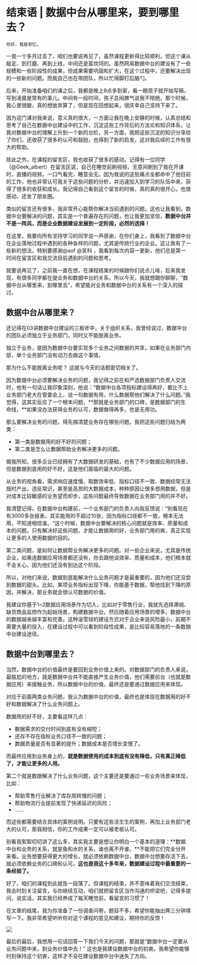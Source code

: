 # 结束语 | 数据中台从哪里来，要到哪里去？

    你好，我是郭忆。

一晃一个多月过去了，咱们也要说再见了，虽然课程更新得比较顺利，但这个课从敲定、到打磨、再到上线，中间还是蛮坎坷的。虽然网易数据中台的建设有了一些规模和一些阶段性的成果，但成果需要巩固和扩大，在这个过程中，还要解决出现的一些新的问题。而我自己也在带团队，所以忙得脚打后脑勺。

后来，开始准备咱们的课之后，我都是晚上9点多到家，看一眼孩子就开始写稿，写到凌晨是常有的事儿。中间有一段时间，孩子总闹脾气说我不陪她，那个时候，我心里很酸，真的想放弃算了，但是现在回想起来，很庆幸自己坚持下来了。

因为这门课对我来说，意义真的很大，一方面让我在晚上安静的时候，认真总结和思考了自己在数据中台建设中的工作，沉淀这些工作背后的方法论和知识体系，让我对数据中台的理解上升到一个新的台阶，另一方面，我把这些沉淀的知识分享给了你们，还收获了很多的认可和鼓励，也得到了新的启发，这对我后续的工作有很大的帮助。

除此之外，在课程的留言区，我也收获了很多的感动。记得有一位同学（@Geek\_albert）在留言区说，自己在睡觉前刷视频，无意间刷到了我在开课时，直播的视频，一口气看完，睡意全无。因为我说的这些痛点全都命中了他目前的工作，他也非常认可我关于这些问题的分析，并迅速加入到学习的队伍中来，获得了很多的收获和成长。我记得自己看到这个留言的时候，真的真的很开心，也很感动，还发了朋友圈。

类似的留言还有很多，我非常开心能帮你解决当前遇到的问题。这也让我看到，数据中台要解决的问题，其实是一个普遍存在的问题，也让我更加坚信，**数据中台并不是一阵风，而是企业数据建设发展到一定阶段，必然的选择！**

在这里，我要向所有坚持学习的同学说一声感谢，在你们身上，我看到了数据中台在企业落地过程中遇到的各种各样的问题，尤其是传统行业的企业。这让我有了一些新的想法，特别要感谢@aof @吴科 ，我看到每次内容一更新，他们总是第一时间在留言区和我交流目前遇到的问题和思考。

就要说再见了，之前我一直在想，在课程结束的时候跟你们说点儿啥，后来我发现，有很多同学都在提业务和数据中台的关系，所以今天，我就想跟你聊聊，“数据中台从哪里来，到哪里去”，希望能对业务和数据中台的关系有一个深入的探讨。

## 数据中台从哪里来？

还记得在03讲数据中台建设的三板斧中，关于组织关系，我曾经说过，数据中台的团队必须独立于业务部门，同时又不能脱离业务。

独立于业务，是因为数据中台要实现多个业务之间数据的共享，如果在业务部门内部，单个业务部门没有动力去做这个事情。

那为什么不能脱离业务呢？ 这就与今天的话题密切相关了。

因为数据中台必须要解决业务的问题，我记得之前在和严选数据部门负责人交流时，他有一句话让我印象深刻，他说：“数据中台各项指标建设得再好，都比不上业务部门老大在管委会上，说一句数据有用，什么数据帮他们解决了什么问题。”我觉得，这其实反应了一个根本问题，**那就是业务部门的口碑，是数据部门的生命线，**如果没办法获得业务的认可，数据做得再多，也是无用功。

那么要解决业务的问题，得先搞清楚业务存在哪些问题。我把这些问题归结为两类：

*   第一类是数据用的好不好的问题；
*   第二类是怎么让数据帮助业务解决更多的问题。

据我所知，很多企业已经拥有了大数据研发的基础，也有了不少数据应用的场景，但是数据到底用的好不好，这是他们面临的最大的问题。

从业务的视角看，需求响应速度慢、取数效率低、指标口径不一致、数据经常无法按时产出，违反常识，甚至是高昂的大数据成本，种种原因让很多想用数据，但是对成本比较敏感的业务望而却步。这些问题最终导致数据在业务部门用的并不好。

我清楚记得，在数据中台构建前，一个业务部门的负责人向我反馈说：“别看现在有3000多张报表，其实能用的不超过10张，因为指标口径都不一致，根本无法用，不知道相信谁。“这个时候，数据中台要解决的核心问题就是效率、质量和成本的问题。只有解决好这些问题，才能让数据用的好，业务部门用的爽，真正实现让更多的人使用数据的目的。

第二类问题，是如何让数据帮业务解决更多的问题。对一些企业来说，尤其是传统企业，如果连数据应用场景都还没有，你去跟他谈效率、质量和成本，他们根本就不会关心，因为他们还没有到达这个阶段。

所以，对他们来说，数据到底能解决什么业务问题才是最重要的，因为他们还没尝到数据的甜头。比如，某项业务指标出现下降，你能基于数据，帮他找到下降的原因，并解决，那业务就会很认可数据的价值。

我建议你基于1~2数据应用场景作为切入，比如对于零售行业，我就先选择滞销、缺货商品监控作为起始场景，构建数据中台。然后随着应用场景的增多，数据中台的数据越来越丰富和完善。这种滚雪球的建设方式对于企业来说风险最小，前期不需要大量的投入，在建设过程中可以看到阶段性成果，是比较容易落地的一条数据中台建设途径。

## 数据中台到哪里去？

当然，数据中台的价值最终是要回到业务价值上来的。对数据部门的负责人来说，最尴尬的地方，就是数据中台并不能直接产生业务价值，他们需要前台（也就是数据应用）来接触业务，所以数据中台的价值，最终还是要通过数据应用来体现。

对应于前面两类业务问题，我认为数据中台的价值，最终也是体现在数据用的好不好和数据解决了什么业务问题上。

数据用的好不好，主要看这样几点：

*   数据需求的交付时间到底有没有缩短；
*   还存不存在指标业务口径不一致的问题；
*   数据质量是否有显著的提升；数据成本是否增长变慢了。

而最终应用到业务身上的，**就是数据使用的成本到底有没有降低，只有真正降低了，才能让更多的人用。**

第二个就是数据解决了什么业务问题，这个主要还是要通过一些业务场景来体现，比如：

*   帮助零售行业解决了库存周转慢的问题；
*   帮助物流行业提前发现了快递延迟的风险；
*   ……

而这些都需要结合具体的案例说明。只要有这些活生生的案例，再加上业务部门老大的认可，那我相信，你的工作成果一定可以被老板认可。

别看我絮絮叨叨讲了这么多，其实我主要是想让你明白一个基本的道理：**数据中台和业务的关系，就是鱼和水的关系，谁也离不开谁，**不能把它们完全分开来看。业务想要获得更大的增长，就必须依赖数据中台，数据中台想要存活下去，就必须依赖业务的口碑和认可。**这也是我这十多年来，数据建设过程中最重要的一条经验了。**

好了，咱们的课程到此就告一段落了。但课程的结束，并不意味着我们交流结束，我会时刻关注留言，与你继续互动，咱们就把留言区当作沟通的桥梁吧，记得多提问，说实话，其实我已经养成了每天睡觉前，看留言的习惯了！

在文章的结尾，我为你准备了一份调查问卷，题目不多，希望你能抽出两三分钟填写一下。我非常希望听听你对这个课程的意见和建议，期待你的反馈！

[![](https://static001.geekbang.org/resource/image/c7/4f/c7249d4707c23d6b2781b8f6c666044f.jpg)](https://jinshuju.net/f/FIK81A)

最后的最后，我想用一句话回答一下我们今天的问题，那就是“数据中台一定要从业务问题中来，到业务价值中去！” 这也是我建设数据中台的初衷。我希望你能够时刻保持这个初衷，这样才不会在建设数据中台中迷失了方向。
    